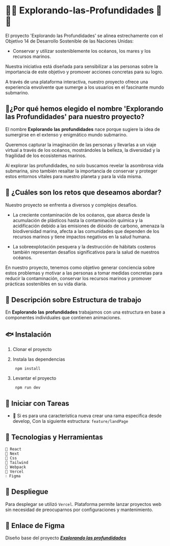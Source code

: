 #  🦈🐳 Explorando-las-Profundidades 🐳🦈

El proyecto 'Explorando las Profundidades' se alinea estrechamente con el Objetivo 14 de Desarrollo Sostenible de las Naciones Unidas: 
- Conservar y utilizar sosteniblemente los océanos, los mares y los recursos marinos. 

Nuestra iniciativa está diseñada para sensibilizar a las personas sobre la importancia de este objetivo y promover acciones concretas para su logro.

A través de una plataforma interactiva, nuestro proyecto ofrece una experiencia envolvente que sumerge a los usuarios en el fascinante mundo submarino. 

## ​🦞​​ ¿Por qué hemos elegido el nombre 'Explorando las Profundidades' para nuestro proyecto?
El nombre **Explorando** **las** **profundidades** nace porque sugiere la idea de sumergirse en el extenso y enigmático mundo submarino.

Queremos capturar la imaginación de las personas y llevarlas a un viaje virtual a través de los océanos, mostrándoles la belleza, la diversidad y la fragilidad de los ecosistemas marinos. 

Al explorar las profundidades, no solo buscamos revelar la asombrosa vida submarina, sino también resaltar la importancia de conservar y proteger estos entornos vitales para nuestro planeta y para la vida misma.


## ​🐡​​ ¿Cuáles son los retos que deseamos abordar?
Nuestro proyecto se enfrenta a diversos y complejos desafíos. 
- La creciente contaminación de los océanos, que abarca desde la acumulación de plásticos hasta la contaminación química y la acidificación debido a las emisiones de dióxido de carbono, amenaza la biodiversidad marina, afecta a las comunidades que dependen de los recursos marinos y tiene impactos negativos en la salud humana. 

- La sobreexplotación pesquera y la destrucción de hábitats costeros también representan desafíos significativos para la salud de nuestros océanos. 

En nuestro proyecto, tenemos como objetivo generar conciencia sobre estos problemas y motivar a las personas a tomar medidas concretas para reducir la contaminación, conservar los recursos marinos y promover prácticas sostenibles en su vida diaria.


## ​🦑​​ Descripción sobre Estructura de trabajo
En **Explorando** **las** **profundidades** trabajamos con una estructura en base a componentes individuales que contienen animaciones.


## 🐟 Instalación

1. Clonar el proyecto
2. Instala las dependencias

        npm install

3. Levantar el proyecto

        npm run dev

## 🐠​ Iniciar con Tareas
- 🦐 Si es para una caracteristica nueva crear una rama especifica desde develop, Con la siguiente estructura:
    `feature/landPage `

## 🐡​ Tecnologias y Herramientas
    🪼 React 
    🦭 Next 
    🦞 Css 
    🦐 Tailwind ​​
    🌊 Webpack
    🫧 Vercel
    💧 Figma

## ​🐚​ Despliegue
Para desplegar se utilizó `Vercel`.
Plataforma permite lanzar proyectos web sin necesidad de preocuparnos por configuraciones y mantenimiento.

## ​🪼  Enlace de Figma
Diseño base del proyecto [***Explorando las profundidades***](https://www.figma.com/file/fwm2AkPppTcv551HKUXH2N/Explorando-las-profundidades?type=design&node-id=0%3A1&mode=design&t=Fyz3UylXIxO3dD9f-1)



